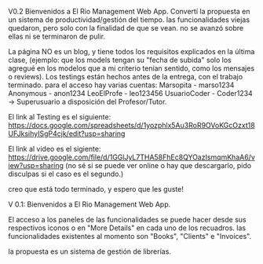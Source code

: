 V0.2 Bienvenidos a El Rio Management Web App.
Convertí la propuesta en un sistema de productividad/gestión del tiempo. las funcionalidades viejas quedaron,
pero solo con la finalidad de que se vean. no se avanzó sobre ellas ni se terminaron de pulir.

La página NO es un blog, y tiene todos los requisitos explicados en la última clase, (ejemplo: que los models
tengan su "fecha de subida" solo los agregué en los modelos que a mi criterio tenían sentido, como los mensajes 
o reviews). Los testings están hechos antes de la entrega, con el trabajo terminado.
para el acceso hay varias cuentas:
Marsopita - marso1234
Anonymous - anon1234
LeoElProfe - leo123456
UsuarioCoder - Coder1234 -> Superusuario a disposición del Profesor/Tutor.


El link al Testing es el siguiente: 
https://docs.google.com/spreadsheets/d/1yozphlx5Au3RoR9OVoKGcOzxt18UFJksihyISgP4cjk/edit?usp=sharing

El link al video es el sigiente:
https://drive.google.com/file/d/1GGlJyL7THA58FhEc8QYOazIsmqmKhaA6/view?usp=sharing
(no sé si se puede ver online o hay que descargarlo, pido disculpas si el caso es el segundo.)

creo que está todo terminado, y espero que les guste!

V 0.1: Bienvenidos a El Rio Management Web App.

El acceso a los paneles de las funcionalidades se puede hacer desde sus respectivos iconos o en "More Details" en cada
uno de los recuadros.
las funcionalidades existentes al momento son "Books", "Clients" e "Invoices".

la propuesta es un sistema de gestión de librerías.


